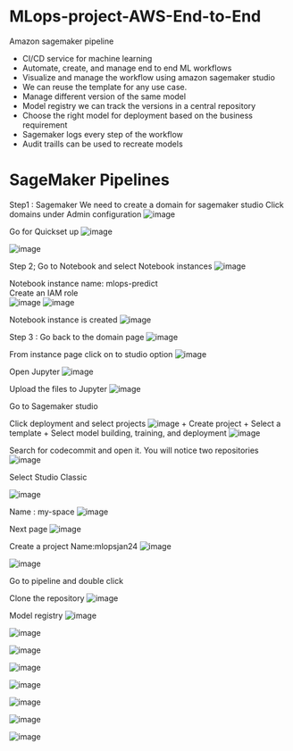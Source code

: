 # MLops-project-AWS-End-to-End

Amazon sagemaker pipeline


* CI/CD service for machine learning
* Automate, create, and manage end to end ML workflows
* Visualize and manage the workflow using amazon sagemaker studio
* We can reuse the template for any use case.
* Manage different version of the same model
* Model registry we can track the versions in a central repository
* Choose the right model for deployment based on the business requirement
* Sagemaker logs every step of the workflow
* Audit traills can be used to recreate models

# SageMaker Pipelines

Step1 : Sagemaker
We need to create a domain for sagemaker studio
Click domains under Admin configuration
![image](https://github.com/nibinkjoseph/MLops-project-4-AWS-End-to-End-/assets/63180074/2db8d7c0-bf54-4d4d-bf81-43381606db69)

Go for Quickset up
![image](https://github.com/nibinkjoseph/MLops-project-4-AWS-End-to-End-/assets/63180074/b6d82bd9-85b0-4c34-9f5b-f17fc9aa73f8)

![image](https://github.com/nibinkjoseph/MLops-project-4-AWS-End-to-End-/assets/63180074/8fc99e6f-3367-44dd-a36e-3d4c8757b629)

Step 2; Go to Notebook and select Notebook instances
![image](https://github.com/nibinkjoseph/MLops-project-4-AWS-End-to-End-/assets/63180074/c4e8b9c0-f665-46a1-9c2e-06d79f56be7b)

Notebook instance name: mlops-predict  
Create an IAM role  
![image](https://github.com/nibinkjoseph/MLops-project-4-AWS-End-to-End-/assets/63180074/83bb5b2f-2b33-436c-8e04-aad50ee51546)
![image](https://github.com/nibinkjoseph/MLops-project-4-AWS-End-to-End-/assets/63180074/7ced52a3-3e40-48b3-99e2-2651847a3b80)

Notebook instance is created
![image](https://github.com/nibinkjoseph/MLops-project-4-AWS-End-to-End-/assets/63180074/fddc3196-19e4-43b6-81ce-dcd91cf5bafc)

Step 3 : Go back to the domain page
![image](https://github.com/nibinkjoseph/MLops-project-4-AWS-End-to-End-/assets/63180074/b4a26785-4293-4b50-b85c-dba3ea55a659)

From instance page click on to studio option
![image](https://github.com/nibinkjoseph/MLops-project-4-AWS-End-to-End-/assets/63180074/d44a5ae4-6555-415a-a603-988e61db0c29)

Open Jupyter 
![image](https://github.com/nibinkjoseph/MLops-project-4-AWS-End-to-End-/assets/63180074/2e4503d8-fc92-4855-9535-bfa0a8625801)

Upload the files to Jupyter
![image](https://github.com/nibinkjoseph/MLops-project-4-AWS-End-to-End-/assets/63180074/562c33e3-c0e5-4f3d-90d7-346af6136d76)

Go to Sagemaker studio

Click deployment and select projects
![image](https://github.com/nibinkjoseph/MLops-project-4-AWS-End-to-End-/assets/63180074/53c2d858-6dc7-4bc0-ba76-49f21158ca92)
    + Create project
    + Select a template
    + Select model building, training, and deployment
![image](https://github.com/nibinkjoseph/MLops-project-4-AWS-End-to-End-/assets/63180074/61c6aceb-293c-43fd-a2ca-530747ac36e2)

Search for codecommit and open it. You will notice two repositories
![image](https://github.com/nibinkjoseph/MLops-project-4-AWS-End-to-End-/assets/63180074/335632d4-7902-469d-930e-961422dc8a32)


Select Studio Classic

![image](https://github.com/nibinkjoseph/MLops-project-4-AWS-End-to-End-/assets/63180074/94e6c0d4-1ffb-4248-8da5-c833316a7bab)


Name : my-space
![image](https://github.com/nibinkjoseph/MLops-project-4-AWS-End-to-End-/assets/63180074/f0c3f80e-c12f-42d3-b2cd-a8f957dd42a5)

Next page
![image](https://github.com/nibinkjoseph/MLops-project-4-AWS-End-to-End-/assets/63180074/cbb408a8-d44c-4741-a48c-b94fbb6c1a84)

Create a project
Name:mlopsjan24
![image](https://github.com/nibinkjoseph/MLops-project-4-AWS-End-to-End-/assets/63180074/b6ef5ebd-9f62-4d8c-91f4-c56d22b4c929)

![image](https://github.com/nibinkjoseph/MLops-project-4-AWS-End-to-End-/assets/63180074/debab87a-6237-42c0-9630-7c320491c90a)


Go to pipeline and double click


Clone the repository
![image](https://github.com/nibinkjoseph/MLops-project-4-AWS-End-to-End-/assets/63180074/e7b7d59d-ba68-4cd3-92e8-20e74535db03)



Model registry
![image](https://github.com/nibinkjoseph/MLops-project-4-AWS-End-to-End-/assets/63180074/247f3701-5457-44d2-a9b9-9ef9a102a93d)

![image](https://github.com/nibinkjoseph/MLops-project-4-AWS-End-to-End-/assets/63180074/86f53c52-4983-4ca9-b97a-b26007ab692a)

![image](https://github.com/nibinkjoseph/MLops-project-4-AWS-End-to-End-/assets/63180074/475f69bc-2b1e-46c6-8a19-df0c3bf26c1f)

![image](https://github.com/nibinkjoseph/MLops-project-4-AWS-End-to-End-/assets/63180074/d033d639-1f72-47f1-ab9b-76cc82c4ad9b)

![image](https://github.com/nibinkjoseph/MLops-project-4-AWS-End-to-End-/assets/63180074/a03cb536-8dca-46b9-83e3-0d30c94da0e9)

![image](https://github.com/nibinkjoseph/MLops-project-4-AWS-End-to-End-/assets/63180074/d97746eb-f3a9-4859-ae2c-df42c9017845)


![image](https://github.com/nibinkjoseph/MLops-project-4-AWS-End-to-End-/assets/63180074/3bff7ee4-4e98-43c5-82ba-5eee6783631d)

![image](https://github.com/nibinkjoseph/MLops-project-4-AWS-End-to-End-/assets/63180074/0aa354f6-3d98-4db0-bb9c-8c99aac3586e)




